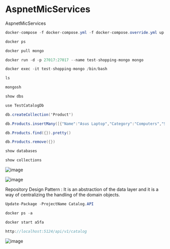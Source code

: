 # AspnetMicServices
AspnetMicServices

```csharp
docker-compose -f docker-compose.yml -f docker-compose.override.yml up -d
```

```csharp
docker ps
```

```csharp
docker pull mongo
```

```csharp
docker run -d -p 27017:27017 --name test-shopping-mongo mongo
```

```csharp
docker exec -it test-shopping-mongo /bin/bash
```

```csharp
ls
```

```csharp
mongosh
```

```csharp
show dbs
```

```csharp
use TestCatalogDb
```

```csharp
db.createCollection('Product')
```

```csharp
db.Products.insertMany([{"Name":"Asus Laptop","Category":"Computers","Summary":"Summary","Description":"Description","ImageFile":"ImageFile","Price":54.93},{"Name":"HP Laptop","Category":"Computers","Summary":"Summary","Description":"Description","ImageFile":"ImageFile","Price":88.93}])
```

```csharp
db.Products.find({}).pretty()
```

```csharp
db.Products.remove({})
```

```csharp
show databases
```

```csharp
show collections
```

![image](https://github.com/cihanasn/AspnetMicServices/assets/16838785/cc2f3c50-e690-4777-894c-9c3942113c44)

![image](https://github.com/cihanasn/AspnetMicServices/assets/16838785/10245d87-29c3-4e7d-8852-8a2cefba12a0)

Repository Design Pattern : It is an abstraction of the data layer and it is a way of centralizing the handling of the domain objects.

```csharp
Update-Package -ProjectName Catalog.API
```

```csharp
docker ps -a
```

```csharp
docker start a5fa
```

```csharp
http://localhost:5124/api/v1/catalog
```

![image](https://github.com/cihanasn/AspnetMicServices/assets/16838785/61643105-ead3-432a-b28b-5a49dd2664ba)